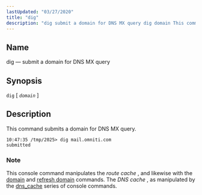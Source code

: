 ```yaml
---
lastUpdated: "03/27/2020"
title: "dig"
description: "dig submit a domain for DNS MX query dig domain This command submits a domain for DNS MX query This console command manipulates the route cache and likewise with the domain and refresh domain commands The DNS cache as manipulated by the dns cache series of console commands..."
---
```


<a name="console_commands.dig"></a> 
## Name

dig — submit a domain for DNS MX query

## Synopsis

`dig` [ *`domain`* ]

<a name="idp12989328"></a> 
## Description

This command submits a domain for DNS MX query.

```
10:47:35 /tmp/2025> dig mail.omniti.com
submitted
```

### Note

This console command manipulates the *route cache* , and likewise with the [domain](/momentum/4/console-commands/domain) and [refresh domain](/momentum/4/console-commands/refresh-domain) commands. The *DNS cache* , as manipulated by the [dns_cache](/momentum/4/console-commands/dns-cache) series of console commands.